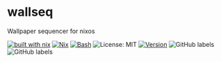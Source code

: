 # wallseq
Wallpaper sequencer for nixos

[![built with nix](https://builtwithnix.org/badge.svg)](https://builtwithnix.org)
[![Nix](https://img.shields.io/badge/Nix-5277C3?logo=nixos&logoColor=fff)](#)
[![Bash](https://img.shields.io/badge/Bash-4EAA25?logo=gnubash&logoColor=fff)](#)
![License: MIT](https://img.shields.io/github/license/Felipe-9/wallseq)
[![Version](https://img.shields.io/github/v/release/Felipe-9/wallseq)](https://github.com/Felipe-9/wallseq/releases)
![GitHub labels](https://img.shields.io/github/labels/Felipe-9/wallseq/Version)
![GitHub labels](https://img.shields.io/github/v/version/Felipe-9/wallseq/Version)
